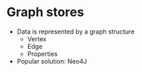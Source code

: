 # Graph stores
* Data is represented by a graph structure
  * Vertex
  * Edge
  * Properties
* Popular solution: Neo4J
